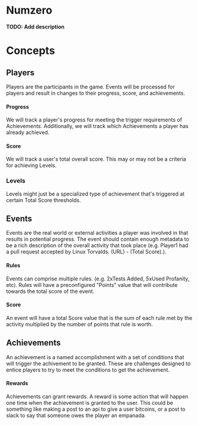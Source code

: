 # Numzero

**TODO: Add description**

# Concepts



## Players
Players are the participants in the game. Events will be processed for players and result in changes to their progress, score, and achievements. 

#### Progress
We will track a player's progress for meeting the trigger requirements of Achievements. Additionally, we will track which Achievements a player has already achieved.

#### Score
We will track a user's total overall score. This may or may not be a criteria for achieving Levels.

### Levels
Levels might just be a specialized type of achievement that's triggered at certain Total Score thresholds.

## Events
Events are the real world or external activities a player was involved in that results in potential progress. The event should contain enough metadata to be a rich description of the overall activity that took place (e.g. Player1 had a pull request accepted by Linux Torvalds. (URL) - (Total Score).). 

#### Rules
Events can comprise multiple rules. (e.g. 2xTests Added, 5xUsed Profanity, etc). Rules will have a preconfigured "Points" value that will contribute towards the total score of the event.

#### Score
An event will have a total Score value that is the sum of each rule met by the activity multiplied by the number of points that rule is worth. 

## Achievements
An achievement is a named accomplishment with a set of conditions that will trigger the achivement to be granted. These are challenges designed to entice players to try to meet the conditions to get the achievement. 

#### Rewards
Achievements can grant rewards. A reward is some action that will happen one time when the achievement is granted to the user. This could be something like making a post to an api to give a user bitcoins, or a post to slack to say that someone owes the player an empanada.



